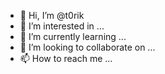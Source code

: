 - 👋 Hi, I’m @t0rik
- 👀 I’m interested in ...
- 🌱 I’m currently learning ...
- 💞️ I’m looking to collaborate on ...
- 📫 How to reach me ...

<!---
t0rik/t0rik is a ✨ special ✨ repository because its `README.md` (this file) appears on your GitHub profile.
You can click the Preview link to take a look at your changes.
--->
